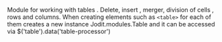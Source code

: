 Module for working with tables . Delete, insert , merger, division of cells , rows and columns.
When creating elements such as `<table>` for each of them
creates a new instance Jodit.modules.Table and it can be accessed via $('table').data('table-processor')
